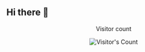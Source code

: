 ## Hi there 👋
<div align="center"> 
  <p>Visitor count</p>
  <img src="https://profile-counter.glitch.me/Soumik29/count.svg" alt="Visitor's Count" />
</div>
<!--
**Soumik29/Soumik29** is a ✨ _special_ ✨ repository because its `README.md` (this file) appears on your GitHub profile.

Here are some ideas to get you started:

- 🔭 I’m currently working on ...
- 🌱 I’m currently learning ...
- 👯 I’m looking to collaborate on ...
- 🤔 I’m looking for help with ...
- 💬 Ask me about ...
- 📫 How to reach me: ...
- 😄 Pronouns: ...
- ⚡ Fun fact: ...
-->
